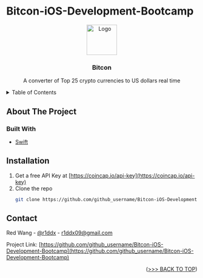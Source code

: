 # Bitcon-iOS-Development-Bootcamp

<!--
*** Hello! I am currently practicing building iOS Apps.
*** This is my own modified version of ByteCoin from Angela Yu - The Complete iOS Development Bootcamp
-->


<!-- PROJECT LOGO -->
<div align="center">
  <a href="https://github.com/r1ddx2/Bitcon-iOS-Development-Bootcamp">
    <img src="images/logo.png" alt="Logo" width="80" height="80">
  </a>

<h3 align="center">Bitcon</h3>

  <p align="center">
    A converter of Top 25 crypto currencies to US dollars real time
  </p>
</div>



<!-- TABLE OF CONTENTS -->
<details>
  <summary>Table of Contents</summary>
  <ol>
    <li>
      <a href="#about-the-project">About The Project</a>
      <ul>
        <li><a href="#built-with">Built With</a></li>
      </ul>
    </li>
    <li><a href="#installation">Installation</a></li>
    <li><a href="#contact">Contact</a></li>
  </ol>
</details>



<!-- ABOUT THE PROJECT -->
## About The Project


### Built With

* [Swift](https://developer.apple.com/swift/)



## Installation

1. Get a free API Key at [https://coincap.io/api-key](https://coincap.io/api-key)
2. Clone the repo
   ```sh
   git clone https://github.com/github_username/Bitcon-iOS-Development-Bootcamp.git
   ```


<!-- CONTACT -->
## Contact

Red Wang - [@r1ddx](https://twitter.com/r1ddx) - r1ddx09@gmail.com

Project Link: [https://github.com/github_username/Bitcon-iOS-Development-Bootcamp](https://github.com/github_username/Bitcon-iOS-Development-Bootcamp)

<p align="right">(<a href="#readme-top">>>> BACK TO TOP</a>)</p>
